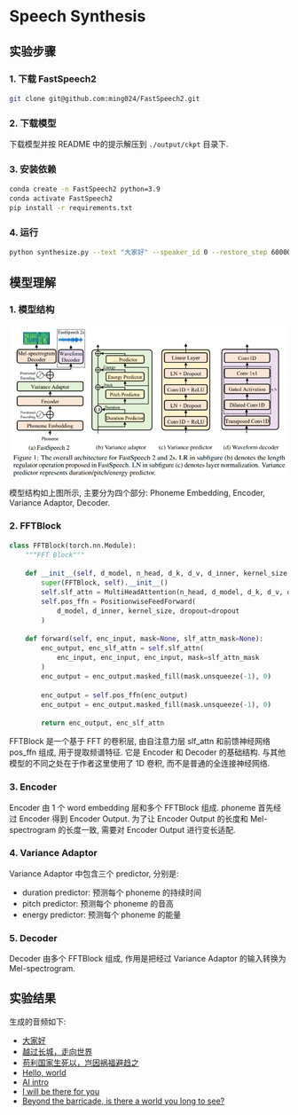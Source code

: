 # Speech Synthesis

## 实验步骤

### 1. 下载 FastSpeech2

```bash
git clone git@github.com:ming024/FastSpeech2.git
```

### 2. 下载模型

下载模型并按 README 中的提示解压到 `./output/ckpt` 目录下.

### 3. 安装依赖

```bash
conda create -n FastSpeech2 python=3.9
conda activate FastSpeech2
pip install -r requirements.txt
```

### 4. 运行

```bash
python synthesize.py --text "大家好" --speaker_id 0 --restore_step 600000 --mode single -p config/AISHELL3/preprocess.yaml -m config/AISHELL3/model.yaml -t config/AISHELL3/train.yaml
```

## 模型理解

### 1. 模型结构

![](./img/model.png)

模型结构如上图所示, 主要分为四个部分: Phoneme Embedding, Encoder, Variance Adaptor, Decoder.

### 2. FFTBlock

```python
class FFTBlock(torch.nn.Module):
    """FFT Block"""

    def __init__(self, d_model, n_head, d_k, d_v, d_inner, kernel_size, dropout=0.1):
        super(FFTBlock, self).__init__()
        self.slf_attn = MultiHeadAttention(n_head, d_model, d_k, d_v, dropout=dropout)
        self.pos_ffn = PositionwiseFeedForward(
            d_model, d_inner, kernel_size, dropout=dropout
        )

    def forward(self, enc_input, mask=None, slf_attn_mask=None):
        enc_output, enc_slf_attn = self.slf_attn(
            enc_input, enc_input, enc_input, mask=slf_attn_mask
        )
        enc_output = enc_output.masked_fill(mask.unsqueeze(-1), 0)

        enc_output = self.pos_ffn(enc_output)
        enc_output = enc_output.masked_fill(mask.unsqueeze(-1), 0)

        return enc_output, enc_slf_attn
```

FFTBlock 是一个基于 FFT 的卷积层, 由自注意力层 slf_attn 和前馈神经网络 pos_ffn 组成, 用于提取频谱特征. 它是 Encoder 和 Decoder 的基础结构. 与其他模型的不同之处在于作者这里使用了 1D 卷积, 而不是普通的全连接神经网络.

### 3. Encoder

Encoder 由 1 个 word embedding 层和多个 FFTBlock 组成. phoneme 首先经过 Encoder 得到 Encoder Output. 为了让 Encoder Output 的长度和 Mel-spectrogram 的长度一致, 需要对 Encoder Output 进行变长适配.

### 4. Variance Adaptor

Variance Adaptor 中包含三个 predictor, 分别是:

  * duration predictor: 预测每个 phoneme 的持续时间
  * pitch predictor: 预测每个 phoneme 的音高
  * energy predictor: 预测每个 phoneme 的能量

### 5. Decoder

Decoder 由多个 FFTBlock 组成, 作用是把经过 Variance Adaptor 的输入转换为 Mel-spectrogram.

## 实验结果

生成的音频如下:

  * [大家好](./result/AISHELL3/大家好.wav)
  * [越过长城，走向世界](./result/AISHELL3/越过长城，走向世界.wav)
  * [苟利国家生死以，岂因祸福避趋之](./result/AISHELL3/苟利国家生死以，岂因祸福避趋之.wav)
  * [Hello, world](./result/LJSpeech/Hello,%20world.wav)
  * [AI intro](./result/LJSpeech/AI%20intro.wav)
  * [I will be there for you](./result/LJSpeech/I%20will%20be%20there%20for%20you.wav)
  * [Beyond the barricade, is there a world you long to see?](./result/LJSpeech/Beyond%20the%20barricade,%20is%20there%20a%20world%20you%20long%20to%20see%3F.wav)